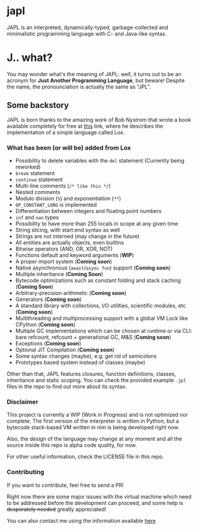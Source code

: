 # japl
JAPL is an interpreted, dynamically-typed, garbage-collected and minimalistic programming language with C- and Java-like syntax.

# J.. what?

You may wonder what's the meaning of JAPL: well, it turns out to be an acronym
for __Just Another Programming Language__, but beware! Despite the name, the pronounciation is actually the same as "JPL".

## Some backstory

JAPL is born thanks to the amazing work of Bob Nystrom that wrote a book available completely for free
at [this](https://craftinginterpreters.com) link, where he describes the implementation of a simple language called Lox.


### What has been (or will be) added from Lox

- Possibility to delete variables with the `del` statement (Currently being reworked)
- `break` statement
- `continue` statement
- Multi-line comments (`/* like this */`)
- Nested comments
- Modulo division (`%`) and exponentiation (`**`)
- `OP_CONSTANT_LONG` is implemented
- Differentiation between integers and floating point numbers
- `inf` and `nan` types
- Possibility to have more than 255 locals in scope at any given time
- String slicing, with start:end syntax as well
- Strings are not interned (may change in the future)
- All entities are actually objects, even builtins
- Bitwise operators (AND, OR, XOR, NOT)
- Functions default and keyword arguments (__WIP__)
- A proper import system (__Coming soon__)
- Native asynchronous (`await`/`async fun`) support (__Coming soon__)
- Multiple inheritance (__Coming Soon__)
- Bytecode optimizations such as constant folding and stack caching (__Coming Soon__)
- Arbitrary-precision arithmetic (__Coming soon__)
- Generators (__Coming soon__)
- A standard library with collections, I/O utilities, scientific modules, etc (__Coming soon__)
- Multithreading and multiprocessing support with a global VM Lock like CPython (__Coming soon__)
- Multiple GC implementations which can be chosen at runtime or via CLI: bare refcount, refcount + generational GC, M&S (__Coming soon__)
- Exceptions (__Coming soon__)
- Optional JIT Compilation (__Coming soon__)
- Some syntax changes (maybe), e.g. get rid of semicolons
- Prototypes based system instead of classes (maybe)

Other than that, JAPL features closures, function definitions, classes, inheritance and static scoping. You can check
the provided example `.jpl` files in the repo to find out more about its syntax.

### Disclaimer

This project is currently a WIP (Work in Progress) and is not optimized nor complete.
The first version of the interpreter is written in Python, but a bytecode stack-based VM written in nim is being developed right now.

Also, the design of the language may change at any moment and all the source inside this repo
is alpha code quality, for now. 

For other useful information, check the LICENSE file in this repo.

### Contributing

If you want to contribute, feel free to send a PR!

Right now there are some major issues with the virtual machine which need to be addressed
before the development can proceed, and some help is ~~desperately needed~~ greatly appreciated!

You can also contact me using the information available [here](https://github.com/nocturn9x)

